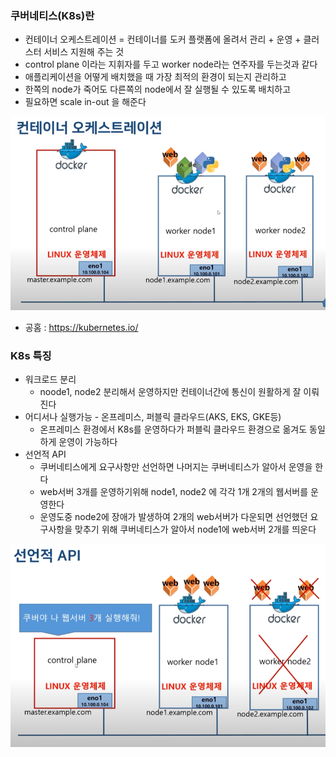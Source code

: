 ### 쿠버네티스(K8s)란
* 컨테이너 오케스트레이션 = 컨테이너를 도커 플랫폼에 올려서 관리 + 운영 + 클러스터 서비스 지원해 주는 것
* control plane 이라는 지휘자를 두고 worker node라는 연주자를 두는것과 같다
* 애플리케이션을 어떻게 배치했을 때 가장 최적의 환경이 되는지 관리하고
* 한쪽의 node가 죽어도 다른쪽의 node에서 잘 실행될 수 있도록 배치하고
* 필요하면 scale in-out 을 해준다
<img src="./img/1.png">

* 공홈 : https://kubernetes.io/

### K8s 특징
* 워크로드 분리
  * noode1, node2 분리해서 운영하지만 컨테이너간에 통신이 원활하게 잘 이뤄진다
* 어디서나 실행가능 - 온프레미스, 퍼블릭 클라우드(AKS, EKS, GKE등)
  * 온프레미스 환경에서 K8s를 운영하다가 퍼블릭 클라우드 환경으로 옮겨도 동일하게 운영이 가능하다
* 선언적 API
  * 쿠버네티스에게 요구사항만 선언하면 나머지는 쿠버네티스가 알아서 운영을 한다
  * web서버 3개를 운영하기위해 node1, node2 에 각각 1개 2개의 웹서버를 운영한다
  * 운영도중 node2에 장애가 발생하여 2개의 web서버가 다운되면 선언했던 요구사항을 맞추기 위해 쿠버네티스가 알아서 node1에 web서버 2개를 띄운다

<img src="./img/2.png">